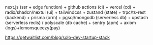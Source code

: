 next.js (ssr + edge function) + github actions (ci) + vercel (cd) + radix/shadcn/nextui (ui) + tailwindcss + zustand (state) + trpc/ts-rest (backend) + prisma (orm) + pgsql/mongodb (serverless db) + upstash (serverless redis) / polyscale (db cache) + sentry (apm) + axiom (logs)+lemonsqueezy(pay)

https://getwaitlist.com/blog/solo-dev-startup-stack
